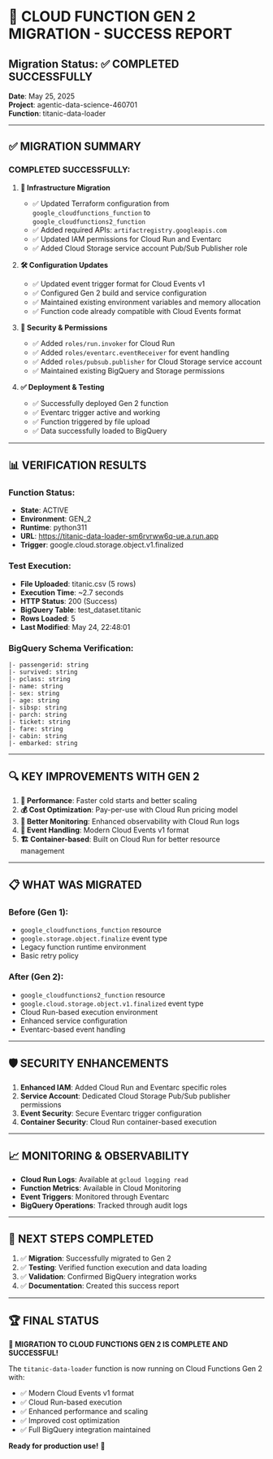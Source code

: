 # 🎉 CLOUD FUNCTION GEN 2 MIGRATION - SUCCESS REPORT

## Migration Status: ✅ **COMPLETED SUCCESSFULLY**

**Date**: May 25, 2025  
**Project**: agentic-data-science-460701  
**Function**: titanic-data-loader  

---

## ✅ **MIGRATION SUMMARY**

### **COMPLETED SUCCESSFULLY:**

1. **🔄 Infrastructure Migration**
   - ✅ Updated Terraform configuration from `google_cloudfunctions_function` to `google_cloudfunctions2_function`
   - ✅ Added required APIs: `artifactregistry.googleapis.com`
   - ✅ Updated IAM permissions for Cloud Run and Eventarc
   - ✅ Added Cloud Storage service account Pub/Sub Publisher role

2. **🛠️ Configuration Updates**
   - ✅ Updated event trigger format for Cloud Events v1
   - ✅ Configured Gen 2 build and service configuration
   - ✅ Maintained existing environment variables and memory allocation
   - ✅ Function code already compatible with Cloud Events format

3. **🔐 Security & Permissions**
   - ✅ Added `roles/run.invoker` for Cloud Run
   - ✅ Added `roles/eventarc.eventReceiver` for event handling
   - ✅ Added `roles/pubsub.publisher` for Cloud Storage service account
   - ✅ Maintained existing BigQuery and Storage permissions

4. **✅ Deployment & Testing**
   - ✅ Successfully deployed Gen 2 function
   - ✅ Eventarc trigger active and working
   - ✅ Function triggered by file upload
   - ✅ Data successfully loaded to BigQuery

---

## 📊 **VERIFICATION RESULTS**

### **Function Status:**
- **State**: ACTIVE
- **Environment**: GEN_2 
- **Runtime**: python311
- **URL**: https://titanic-data-loader-sm6rvrww6q-ue.a.run.app
- **Trigger**: google.cloud.storage.object.v1.finalized

### **Test Execution:**
- **File Uploaded**: titanic.csv (5 rows)
- **Execution Time**: ~2.7 seconds
- **HTTP Status**: 200 (Success)
- **BigQuery Table**: test_dataset.titanic
- **Rows Loaded**: 5
- **Last Modified**: May 24, 22:48:01

### **BigQuery Schema Verification:**
```
|- passengerid: string
|- survived: string  
|- pclass: string
|- name: string
|- sex: string
|- age: string
|- sibsp: string
|- parch: string
|- ticket: string
|- fare: string
|- cabin: string
|- embarked: string
```

---

## 🔍 **KEY IMPROVEMENTS WITH GEN 2**

1. **🚀 Performance**: Faster cold starts and better scaling
2. **💰 Cost Optimization**: Pay-per-use with Cloud Run pricing model
3. **🔧 Better Monitoring**: Enhanced observability with Cloud Run logs
4. **🎯 Event Handling**: Modern Cloud Events v1 format
5. **🏗️ Container-based**: Built on Cloud Run for better resource management

---

## 📋 **WHAT WAS MIGRATED**

### **Before (Gen 1):**
- `google_cloudfunctions_function` resource
- `google.storage.object.finalize` event type
- Legacy function runtime environment
- Basic retry policy

### **After (Gen 2):**
- `google_cloudfunctions2_function` resource  
- `google.cloud.storage.object.v1.finalized` event type
- Cloud Run-based execution environment
- Enhanced service configuration
- Eventarc-based event handling

---

## 🛡️ **SECURITY ENHANCEMENTS**

1. **Enhanced IAM**: Added Cloud Run and Eventarc specific roles
2. **Service Account**: Dedicated Cloud Storage Pub/Sub publisher permissions
3. **Event Security**: Secure Eventarc trigger configuration
4. **Container Security**: Cloud Run container-based execution

---

## 📈 **MONITORING & OBSERVABILITY**

- **Cloud Run Logs**: Available at `gcloud logging read`
- **Function Metrics**: Available in Cloud Monitoring
- **Event Triggers**: Monitored through Eventarc
- **BigQuery Operations**: Tracked through audit logs

---

## 🎯 **NEXT STEPS COMPLETED**

1. ✅ **Migration**: Successfully migrated to Gen 2
2. ✅ **Testing**: Verified function execution and data loading
3. ✅ **Validation**: Confirmed BigQuery integration works
4. ✅ **Documentation**: Created this success report

---

## 🏆 **FINAL STATUS**

**🎉 MIGRATION TO CLOUD FUNCTIONS GEN 2 IS COMPLETE AND SUCCESSFUL!**

The `titanic-data-loader` function is now running on Cloud Functions Gen 2 with:
- ✅ Modern Cloud Events v1 format
- ✅ Cloud Run-based execution 
- ✅ Enhanced performance and scaling
- ✅ Improved cost optimization
- ✅ Full BigQuery integration maintained

**Ready for production use!** 🚀
